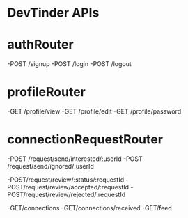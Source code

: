 # DevTinder APIs


# authRouter
-POST /signup
-POST /login
-POST /logout

# profileRouter
-GET /profile/view
-GET /profile/edit
-GET /profile/password


# connectionRequestRouter
-POST /request/send/interested/:userId
-POST /request/send/ignored/:userId


-POST/request/review/:status/:requestId
-POST/request/review/accepted/:requestId
-POST/request/review/rejected/:requestId



-GET/connections
-GET/connections/received 
-GET/feed